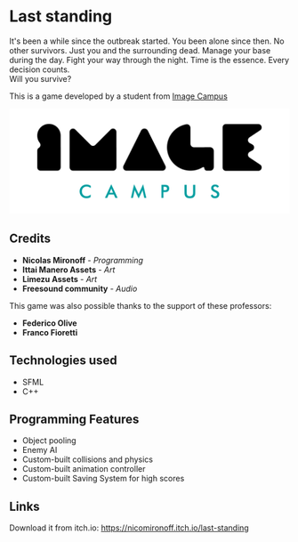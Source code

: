   </a> 
 </p>
 
 # Last standing
 
 It's been a while since the outbreak started. You been alone since then. No other survivors. Just you and the surrounding dead. Manage your base during the day.
 Fight your way through the night. Time is the essence. Every decision counts.  
 Will you survive?
 
 This is a game developed by a student from <a href="https://www.imagecampus.edu.ar/">Image Campus</a>
 
 <p align="center">
   <a href="https://www.imagecampus.edu.ar/">
     <img src="logo-image-campus.png" alt="Image Campus"/>
   </a> 
 </p>
 
 ## Credits
 
 - **Nicolas Mironoff** - *Programming*
 - **Ittai Manero Assets** - *Art*
 - **Limezu Assets** - *Art*
 - **Freesound community** - *Audio*
 
 This game was also possible thanks to the support of these professors:
 
 - **Federico Olive**
 - **Franco Fioretti**

## Technologies used
- SFML
- C++

## Programming Features
- Object pooling
- Enemy AI
- Custom-built collisions and physics
- Custom-built animation controller
- Custom-built Saving System for high scores
  
 ## Links
 
 Download it from itch.io: https://nicomironoff.itch.io/last-standing
